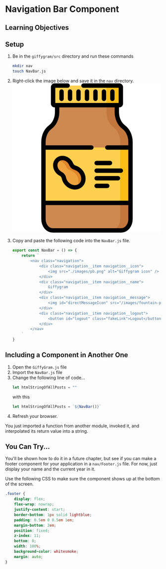 # Navigation Bar Component


## Learning Objectives


## Setup

1. Be in the `giffygram/src` directory and run these commands
    ```sh
    mkdir nav
    touch NavBar.js
    ```

1. Right-click the image below and save it in the `nav` directory.
    ![](./images/pb.png)
1. Copy and paste the following code into the `NavBar.js` file.
    ```js
    export const NavBar = () => {
        return `
            <nav class="navigation">
                <div class="navigation__item navigation__icon">
                    <img src="./images/pb.png" alt="Giffygram icon" />
                </div>
                <div class="navigation__item navigation__name">
                    Giffygram
                </div>
                <div class="navigation__item navigation__message">
                    <img id="directMessageIcon" src="/images/fountain-pen.svg" alt="Direct message" />
                </div>
                <div class="navigation__item navigation__logout">
                    <button id="logout" class="fakeLink">Logout</button>
                </div>
            </nav>
        `
    }
    ```
## Including a Component in Another One

1. Open the `GiffyGram.js` file
1. Import the `NavBar.js` file
1. Change the following line of code...
    ```js
    let htmlStringOfAllPosts = ""
    ```
    with this
    ```js
    let htmlStringOfAllPosts = `${NavBar()}`
    ```
1. Refresh your browser.


You just imported a function from another module, invoked it, and interpolated its return value into a string.


## You Can Try...

You'll be shown how to do it in a future chapter, but see if you can make a footer component for your application in a `nav/Footer.js` file. For now, just display your name and the current year in it.

Use the following CSS to make sure the component shows up at the bottom of the screen.

```css
.footer {
    display: flex;
    flex-wrap: nowrap;
    justify-content: start;
    border-bottom: 1px solid lightblue;
    padding: 0.5em 0 0.5em 1em;
    margin-bottom: 2em;
    position: fixed;
    z-index: 11;
    bottom: 0;
    width: 100%;
    background-color: whitesmoke;
    margin: auto;
}
```
